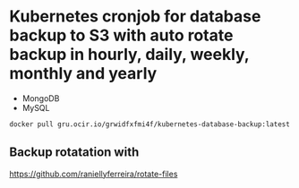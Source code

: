 # Kubernetes cronjob for database backup to S3 with auto rotate backup in hourly, daily, weekly, monthly and yearly

- MongoDB
- MySQL

```bash
docker pull gru.ocir.io/grwidfxfmi4f/kubernetes-database-backup:latest
```

## Backup rotatation with

https://github.com/raniellyferreira/rotate-files
